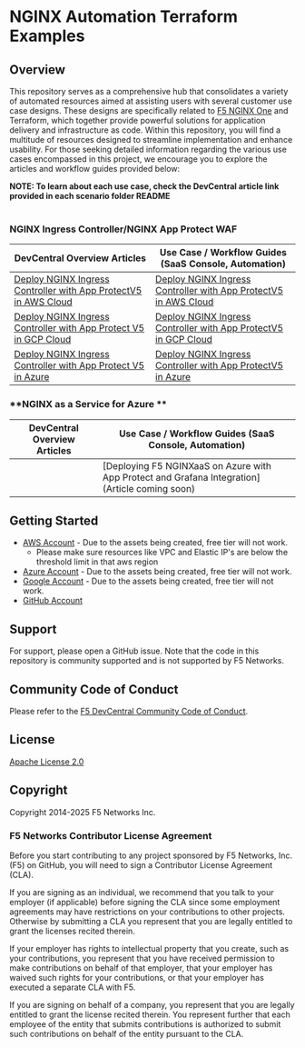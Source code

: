 # NGINX Automation Terraform Examples

## Overview

This repository serves as a comprehensive hub that consolidates a variety of automated resources aimed at assisting users with several customer use case designs. These designs are specifically related to [F5 NGINX One](https://www.f5.com/products/nginx/one) and Terraform, which together provide powerful solutions for application delivery and infrastructure as code. Within this repository, you will find a multitude of resources designed to streamline implementation and enhance usability. For those seeking detailed information regarding the various use cases encompassed in this project, we encourage you to explore the articles and workflow guides provided below:

**NOTE: To learn about each use case, check the DevCentral article link provided in each scenario folder README** </br>
</br>


### **NGINX Ingress Controller/NGINX App Protect WAF**

  | **DevCentral Overview Articles**                                                                                                                          | **Use Case / Workflow Guides (SaaS Console, Automation)**                                                                                                                                                |
  | --------------------------------------------------------------------------------------------------------------------------------------------------------- | -------------------------------------------------------------------------------------------------------------------------------------------------------------------------------------------------------- |
  |[Deploy NGINX Ingress Controller with App ProtectV5 in AWS Cloud](https://community.f5.com/kb/technicalarticles/f5-nginx-automation-examples-part-1-deploy-f5-nginx-ingress-controller-with-app-/340500) | [Deploy NGINX Ingress Controller with App ProtectV5 in AWS Cloud](https://github.com/f5devcentral/nginx_automation_examples/blob/main/workflow%20guides/nginx-nic-napv5/Readme.md)   
   [Deploy NGINX Ingress Controller with App Protect V5 in GCP Cloud](https://community.f5.com/kb/technicalarticles/f5-nginx-automation-examples-part-1-deploy-f5-nginx-ingress-controller-with-app-/340500)                                                                                                                                          | [Deploy NGINX Ingress Controller with App ProtectV5 in GCP Cloud](https://github.com/f5devcentral/nginx_automation_examples/tree/main/workflow%20guides/gcp-nginx-nic-napv5)
   [Deploy NGINX Ingress Controller with App Protect V5 in Azure ](https://community.f5.com/kb/technicalarticles/f5-nginx-automation-examples-part-1-deploy-f5-nginx-ingress-controller-with-app-/340500)                                                                                                                                             | [Deploy NGINX Ingress Controller with App ProtectV5 in Azure](https://github.com/f5devcentral/nginx_automation_examples/tree/main/workflow%20guides/azure-nginx-nic-napv5)


   ### **NGINX as a Service for Azure **

  | **DevCentral Overview Articles**                                                                                                                          | **Use Case / Workflow Guides (SaaS Console, Automation)**                                                                                                                                                |
  | --------------------------------------------------------------------------------------------------------------------------------------------------------- | -------------------------------------------------------------------------------------------------------------------------------------------------------------------------------------------------------- |
          |[Deploying F5 NGINXaaS on Azure with App Protect and Grafana Integration](Article coming soon) |       [Deploying F5 NGINXaaS on Azure with App Protect and Grafana Integration](https://github.com/akananth/nginx_automation_examples/tree/main/workflow%20guides/nginxaas-nap))                 
      
## Getting Started

* [AWS Account](https://aws.amazon.com) - Due to the assets being created, free tier will not work.
  * Please make sure resources like VPC and Elastic IP's are below the threshold limit in that aws region
* [Azure Account](https://azure.microsoft.com) - Due to the assets being created, free tier will not work.
* [Google Account](https://cloud.google.com/) - Due to the assets being created, free tier will not work.
* [GitHub Account](https://github.com)

## Support

For support, please open a GitHub issue.  Note that the code in this repository is community supported and is not supported by F5 Networks.  

## Community Code of Conduct

Please refer to the [F5 DevCentral Community Code of Conduct](code_of_conduct.md).

## License

[Apache License 2.0](LICENSE)

## Copyright

Copyright 2014-2025 F5 Networks Inc.

### F5 Networks Contributor License Agreement

Before you start contributing to any project sponsored by F5 Networks, Inc. (F5) on GitHub, you will need to sign a Contributor License Agreement (CLA).

If you are signing as an individual, we recommend that you talk to your employer (if applicable) before signing the CLA since some employment agreements may have restrictions on your contributions to other projects.
Otherwise by submitting a CLA you represent that you are legally entitled to grant the licenses recited therein.

If your employer has rights to intellectual property that you create, such as your contributions, you represent that you have received permission to make contributions on behalf of that employer, that your employer has waived such rights for your contributions, or that your employer has executed a separate CLA with F5.

If you are signing on behalf of a company, you represent that you are legally entitled to grant the license recited therein.
You represent further that each employee of the entity that submits contributions is authorized to submit such contributions on behalf of the entity pursuant to the CLA.
